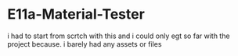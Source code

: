 # E11a-Material-Tester

i had to start from scrtch with this and i could only egt so far with the project because. 
i barely had any assets or files 
